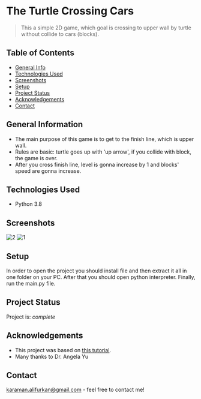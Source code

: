 # The Turtle Crossing Cars
> This a simple 2D game, which goal is crossing to upper wall by turtle without collide to cars (blocks).

## Table of Contents
* [General Info](#general-information)
* [Technologies Used](#technologies-used)
* [Screenshots](#screenshots)
* [Setup](#setup)
* [Project Status](#project-status)
* [Acknowledgements](#acknowledgements)
* [Contact](#contact)
<!-- * [License](#license) -->


## General Information
- The main purpose of this game is to get to the finish line, which is upper wall.
- Rules are basic: turtle goes up with 'up arrow', if you collide with block, the game is over.
- After you cross finish line, level is gonna increase by 1 and blocks' speed are gonna increase.
<!-- You don't have to answer all the questions - just the ones relevant to your project. -->


## Technologies Used
- Python 3.8

## Screenshots
![2](https://user-images.githubusercontent.com/82064494/144712498-51458192-ad57-4eaf-a7c8-73d2bb060638.png)
![1](https://user-images.githubusercontent.com/82064494/144712473-bedfed7c-bedd-4a7c-85f1-f93abb6806d0.png)
<!-- If you have screenshots you'd like to share, include them here. -->

## Setup
In order to open the project you should install file and then extract it all in one folder on your PC. After that you should open python interpreter. Finally, run the main.py file.

## Project Status
Project is:  _complete_ 

## Acknowledgements
- This project was based on [this tutorial](https://www.udemy.com/course/100-days-of-code/).
- Many thanks to Dr. Angela Yu

## Contact
karaman.alifurkan@gmail.com - feel free to contact me!


<!-- Optional -->
<!-- ## License -->
<!-- This project is open source and available under the [... License](). -->

<!-- You don't have to include all sections - just the one's relevant to your project -->
